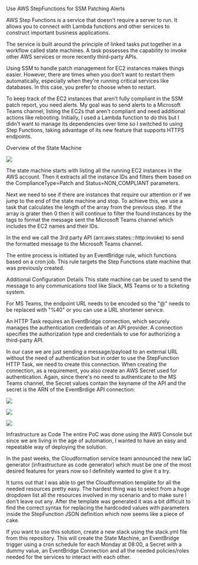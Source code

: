 Use AWS StepFunctions for SSM Patching Alerts

AWS Step Functions is a service that doesn't require a server to run. It allows you to connect with Lambda functions and other services to construct important business applications.

The service is built around the principle of linked tasks put together in a workflow called state machines. A task possesses the capability to invoke other AWS services or more recently third-party APIs.

Using SSM to handle patch management for EC2 instances makes things easier. However, there are times when you don't want to restart them automatically, especially when they're running critical services like databases. In this case, you prefer to choose when to restart.

To keep track of the EC2 instances that aren't fully compliant in the SSM patch report, you need alerts. My goal was to send alerts to a Microsoft Teams channel, listing the EC2s that aren't compliant and need additional actions like rebooting. Initially, I used a Lambda function to do this but I didn't want to manage its dependencies over time so I switched to using Step Functions, taking advantage of its new feature that supports HTTPS endpoints.

Overview of the State Machine

![](https://res.cloudinary.com/practicaldev/image/fetch/s--KReQqLzf--/c_limit%2Cf_auto%2Cfl_progressive%2Cq_66%2Cw_800/https://github.com/lucianpatian/aws_ssmpatch_status_stepfunctions/blob/main/ssm_step_function.gif%3Fraw%3Dtrue)

The state machine starts with listing all the running EC2 instances in the AWS account. Then it extracts all the instance IDs and filters them based on the ComplianceType=Patch and Status=NON_COMPLIANT parameters.

Next we need to see if there are instances that require our attention or if we jump to the end of the state machine and stop. To achieve this, we use a task that calculates the length of the array from the previous step. If the array is grater then 0 then it will continue to filter the found instances by the tags to format the message sent the Microsoft Teams channel which includes the EC2 names and their IDs.

In the end we call the 3rd party API (arn:aws:states:::http:invoke) to send the formatted message to the Microsoft Teams channel.

The entire process is initiated by an EventBridge rule, which functions based on a cron job. This rule targets the Step Functions state machine that was previously created.

Additional Configuration Details
This state machine can be used to send the message to any communications tool like Slack, MS Teams or to a ticketing system.

For MS Teams, the endpoint URL needs to be encoded so the "@" needs to be replaced with "%40" or you can use a URL shortener service.

An HTTP Task requires an EventBridge connection, which securely manages the authentication credentials of an API provider. A connection specifies the authorization type and credentials to use for authorizing a third-party API.

In our case we are just sending a message/payload to an external URL without the need of authentication but in order to use the StepFunction HTTP Task, we need to create this connection. When creating the connection, as a requirement, you also create an AWS Secret used for authentication. Again, since there's no need to authenticate to the MS Teams channel, the Secret values contain the keyname of the API and the secret is the ARN of the EventBrdige API connection:

![](https://media.dev.to/cdn-cgi/image/width=800%2Cheight=%2Cfit=scale-down%2Cgravity=auto%2Cformat=auto/https%3A%2F%2Fdev-to-uploads.s3.amazonaws.com%2Fuploads%2Farticles%2Fo8ksbof2qtbzqhsjxp4e.png)

![](https://media.dev.to/cdn-cgi/image/width=800%2Cheight=%2Cfit=scale-down%2Cgravity=auto%2Cformat=auto/https%3A%2F%2Fdev-to-uploads.s3.amazonaws.com%2Fuploads%2Farticles%2Fab6md5n9pji7i6faggkt.png)

![](https://media.dev.to/cdn-cgi/image/width=800%2Cheight=%2Cfit=scale-down%2Cgravity=auto%2Cformat=auto/https%3A%2F%2Fdev-to-uploads.s3.amazonaws.com%2Fuploads%2Farticles%2F0vb5v4j4i30yfza1r25c.png)

Infrastructure as Code
The entire PoC was done using the AWS Console but since we are living in the age of automation, I wanted to have an easy and repeatable way of deploying the solution.

In the past weeks, the Cloudformation service team announced the new IaC generator (infrastructure as code generator) which must be one of the most desired features for years now so I definitely wanted to give it a try.

It turns out that I was able to get the Cloudformation template for all the needed resources pretty easy. The hardest thing was to select from a huge dropdown list all the resources involved in my scenario and to make sure I don't leave out any. After the template was generated it was a bit difficult to find the correct syntax for replacing the hardcoded values with parameters inside the StepFunction JSON definition which now seems like a piece of cake.

If you want to use this solution, create a new stack using the stack.yml file from this repository. This will create the State Machine, an EventBridge trigger using a cron schedule for each Monday at 08:00, a Secret with a dummy value, an EventBridge Connection and all the needed policies/roles needed for the services to interact with each other.
